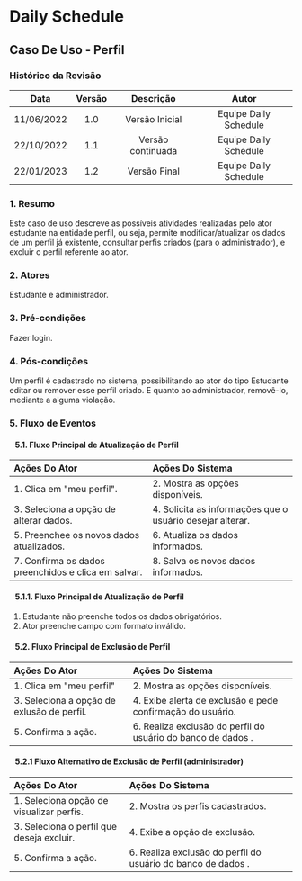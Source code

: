 # Daily Schedule 

## Caso De Uso - Perfil 

### Histórico da Revisão 

| Data | Versão | Descrição | Autor |
| :-----: | :-----: | :-----: | :-----: |
| 11/06/2022 | 1.0 | Versão Inicial | Equipe Daily Schedule |
| 22/10/2022 | 1.1 | Versão continuada | Equipe Daily Schedule |
| 22/01/2023 | 1.2 | Versão Final | Equipe Daily Schedule |

### 1. Resumo
Este caso de uso descreve as possíveis atividades realizadas pelo ator estudante na entidade perfil, ou seja, permite modificar/atualizar os dados de um perfil já existente, consultar perfis criados (para o administrador), e excluir o perfil referente ao ator.

### 2. Atores
Estudante e administrador.

### 3. Pré-condições
Fazer login.

### 4. Pós-condições
Um perfil é cadastrado no sistema, possibilitando ao ator do tipo Estudante editar ou remover esse perfil criado. E quanto ao administrador, removê-lo, mediante a alguma violação.

### 5. Fluxo de Eventos<br>
#### &nbsp;&nbsp;&nbsp;5.1. Fluxo Principal de Atualização de Perfil
| Ações Do Ator | Ações Do Sistema |
| :----- | :----- |
| 1. Clica em "meu perfil". | 2. Mostra as opções disponíveis. |
| 3. Seleciona a opção de alterar dados. | 4. Solicita as informações que o usuário desejar alterar.|
| 5. Preenchee os novos dados atualizados. | 6. Atualiza os dados informados. |
| 7. Confirma os dados preenchidos e clica em salvar. | 8. Salva os novos dados informados. |

#### &nbsp;&nbsp;&nbsp;5.1.1. Fluxo Principal de Atualização de Perfil
 1. Estudante não preenche todos os dados obrigatórios.
 2. Ator preenche campo com formato inválido.

#### &nbsp;&nbsp;&nbsp;5.2. Fluxo Principal de Exclusão de Perfil
| Ações Do Ator | Ações Do Sistema |
| :----- | :----- |
| 1. Clica em "meu perfil" | 2. Mostra as opções disponíveis. |
| 3. Seleciona a opção de exlusão de perfil. | 4. Exibe alerta de exclusão e pede confirmação do usuário. |
| 5. Confirma a ação. | 6. Realiza exclusão do perfil do usuário do banco de dados . |

#### &nbsp;&nbsp;&nbsp;5.2.1 Fluxo Alternativo de Exclusão de Perfil (administrador)
| Ações Do Ator | Ações Do Sistema |
| :----- | :----- |
| 1. Seleciona opção de visualizar perfis.  | 2. Mostra os perfis cadastrados. |
| 3. Seleciona o perfil que deseja excluir. | 4. Exibe a opção de exclusão. |
| 5. Confirma a ação. | 6. Realiza exclusão do perfil do usuário do banco de dados . |


